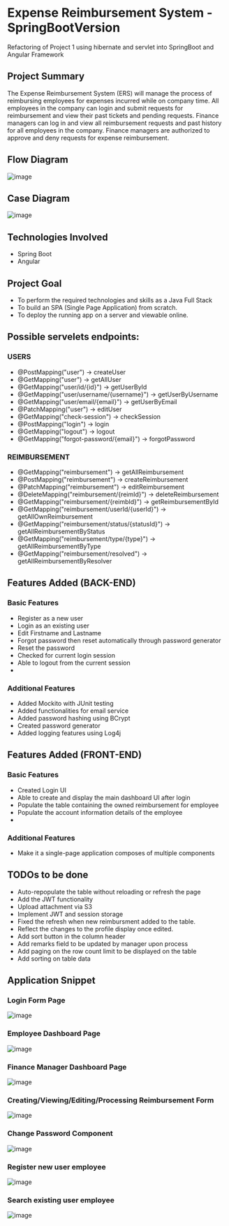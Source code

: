 # Expense Reimbursement System - SpringBootVersion
Refactoring of Project 1 using hibernate and servlet into SpringBoot and Angular Framework

## Project Summary
The Expense Reimbursement System (ERS) will manage the process of reimbursing employees for expenses incurred while on company time. All employees in the
company can login and submit requests for reimbursement and view their past tickets and pending requests. Finance managers can log in and view all reimbursement
requests and past history for all employees in the company. Finance managers are authorized to approve and deny requests for expense reimbursement.

## Flow Diagram

![image](https://user-images.githubusercontent.com/65931708/132281265-e071a15a-d745-41d5-9af5-b10f4254ea61.png)

## Case Diagram

![image](https://user-images.githubusercontent.com/65931708/132281360-08a01b6a-772c-44c2-8326-3d191696f9a3.png)

## Technologies Involved
- Spring Boot
- Angular

## Project Goal
- To perform the required technologies and skills as a Java Full Stack
- To build an SPA (Single Page Application) from scratch.
- To deploy the running app on a server and viewable online.

## Possible servelets endpoints:
### USERS
- @PostMapping("user")                    -> createUser
- @GetMapping("user")                     -> getAllUser
- @GetMapping("user/id/{id}")                -> getUserById
- @GetMapping("user/username/{username}")          -> getUserByUsername
- @GetMapping("user/email/{email}")             -> getUserByEmail
- @PatchMapping("user")                   -> editUser
- @GetMapping("check-session")            -> checkSession
- @PostMapping("login")                   -> login
- @GetMapping("logout")                   -> logout
- @GetMapping("forgot-password/{email}")  -> forgotPassword

### REIMBURSEMENT
- @GetMapping("reimbursement")            -> getAllReimbursement
- @PostMapping("reimbursement")           -> createReimbursement
- @PatchMapping("reimbursement")          -> editReimbursement
- @DeleteMapping("reimbursement/{reimId}") -> deleteReimbursement
- @GetMapping("reimbursement/{reimbId}")  -> getReimbursementById
- @GetMapping("reimbursement/userId/{userId}") -> getAllOwnReimbursement
- @GetMapping("reimbursement/status/{statusId}") -> getAllReimbursementByStatus
- @GetMapping("reimbursement/type/{type}") -> getAllReimbursementByType
- @GetMapping("reimbursement/resolved")   -> getAllReimbursementByResolver

## Features Added (BACK-END)

### Basic Features
- Register as a new user
- Login as an existing user
- Edit Firstname and Lastname
- Forgot password then reset automatically through password generator
- Reset the password
- Checked for current login session
- Able to logout from the current session
- 

### Additional Features
- Added Mockito with JUnit testing 
- Added functionalities for email service
- Added password hashing using BCrypt
- Created password generator
- Added logging features using Log4j


## Features Added (FRONT-END)

### Basic Features
- Created Login UI
- Able to create and display the main dashboard UI after login
- Populate the table containing the owned reimbursement for employee
- Populate the account information details of the employee 
-

### Additional Features
- Make it a single-page application composes of multiple components

## TODOs to be done
- Auto-repopulate the table without reloading or refresh the page
- Add the JWT functionality
- Upload attachment via S3
- Implement JWT and session storage
- Fixed the refresh when new reimbursment added to the table.
- Reflect the changes to the profile display once edited.
- Add sort button in the column header
- Add remarks field to be updated by manager upon process
- Add paging on the row count limit to be displayed on the table
- Add sorting on table data

## Application Snippet
### Login Form Page
![image](https://user-images.githubusercontent.com/65931708/161141949-a9763bbf-f19a-48af-9d7d-8332e6c10640.png)


### Employee Dashboard Page
![image](https://user-images.githubusercontent.com/65931708/161141856-78c96522-e9e8-4b30-8088-f9c4ed8e8428.png)


### Finance Manager Dashboard Page
![image](https://user-images.githubusercontent.com/65931708/161141726-264293e0-44ec-440c-b408-44479c22944f.png)


### Creating/Viewing/Editing/Processing Reimbursement Form
![image](https://user-images.githubusercontent.com/65931708/159846736-5d59bbdd-e796-4ce7-88d5-34712621d8b9.png)


### Change Password Component
![image](https://user-images.githubusercontent.com/65931708/161141626-dc97ce2d-40f0-42e4-af2f-c3807cac98d9.png)


### Register new user employee
![image](https://user-images.githubusercontent.com/65931708/161141523-3b3c1f80-0e18-49b0-9d7b-7ad23c674037.png)

### Search existing user employee
![image](https://user-images.githubusercontent.com/65931708/161143010-a96046df-c15c-4956-a9fc-513f877f3b38.png)

